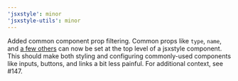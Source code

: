 ```yaml
---
'jsxstyle': minor
'jsxstyle-utils': minor
---
```


Added common component prop filtering. Common props like `type`, `name`, and [a few others](https://github.com/jsxstyle/jsxstyle/blob/f6408ad/packages/jsxstyle-utils/src/getStyleKeysForProps.ts#L10-L21) can now be set at the top level of a jsxstyle component. This should make both styling and configuring commonly-used components like inputs, buttons, and links a bit less painful. For additional context, see #147.
